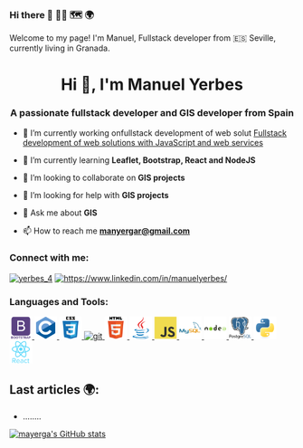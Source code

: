 ### Hi there 🤙 🧑‍💻 🗺️ 🌍

Welcome to my page!
I'm Manuel, Fullstack developer from 🇪🇸 Seville,
currently living in Granada.

<h1 align="center">Hi 👋, I'm Manuel Yerbes</h1>
<h3 align="center">A passionate fullstack developer and GIS developer from Spain</h3>

- 🔭 I’m currently working onfullstack development of web solut [Fullstack development of web solutions with JavaScript and web services](https://fp.uoc.fje.edu/wp-content/uploads/2018/12/Info-DAW2.pdf)

- 🌱 I’m currently learning **Leaflet, Bootstrap, React and NodeJS**

- 👯 I’m looking to collaborate on **GIS projects**

- 🤝 I’m looking for help with **GIS projects**

- 💬 Ask me about **GIS**

- 📫 How to reach me **manyergar@gmail.com**

<h3 align="left">Connect with me:</h3>
<p align="left">
<a href="https://twitter.com/yerbes_4" target="blank"><img align="center" src="https://raw.githubusercontent.com/rahuldkjain/github-profile-readme-generator/master/src/images/icons/Social/twitter.svg" alt="yerbes_4" height="30" width="40" /></a>
<a href="https://linkedin.com/in/https://www.linkedin.com/in/manuelyerbes/" target="blank"><img align="center" src="https://raw.githubusercontent.com/rahuldkjain/github-profile-readme-generator/master/src/images/icons/Social/linked-in-alt.svg" alt="https://www.linkedin.com/in/manuelyerbes/" height="30" width="40" /></a>
</p>

<h3 align="left">Languages and Tools:</h3>
<p align="left"> <a href="https://getbootstrap.com" target="_blank"> <img src="https://raw.githubusercontent.com/devicons/devicon/master/icons/bootstrap/bootstrap-plain-wordmark.svg" alt="bootstrap" width="40" height="40"/> </a> <a href="https://www.cprogramming.com/" target="_blank"> <img src="https://raw.githubusercontent.com/devicons/devicon/master/icons/c/c-original.svg" alt="c" width="40" height="40"/> </a> <a href="https://www.w3schools.com/css/" target="_blank"> <img src="https://raw.githubusercontent.com/devicons/devicon/master/icons/css3/css3-original-wordmark.svg" alt="css3" width="40" height="40"/> </a> <a href="https://git-scm.com/" target="_blank"> <img src="https://www.vectorlogo.zone/logos/git-scm/git-scm-icon.svg" alt="git" width="40" height="40"/> </a> <a href="https://www.w3.org/html/" target="_blank"> <img src="https://raw.githubusercontent.com/devicons/devicon/master/icons/html5/html5-original-wordmark.svg" alt="html5" width="40" height="40"/> </a> <a href="https://www.java.com" target="_blank"> <img src="https://raw.githubusercontent.com/devicons/devicon/master/icons/java/java-original.svg" alt="java" width="40" height="40"/> </a> <a href="https://developer.mozilla.org/en-US/docs/Web/JavaScript" target="_blank"> <img src="https://raw.githubusercontent.com/devicons/devicon/master/icons/javascript/javascript-original.svg" alt="javascript" width="40" height="40"/> </a> <a href="https://www.mysql.com/" target="_blank"> <img src="https://raw.githubusercontent.com/devicons/devicon/master/icons/mysql/mysql-original-wordmark.svg" alt="mysql" width="40" height="40"/> </a> <a href="https://nodejs.org" target="_blank"> <img src="https://raw.githubusercontent.com/devicons/devicon/master/icons/nodejs/nodejs-original-wordmark.svg" alt="nodejs" width="40" height="40"/> </a> <a href="https://www.postgresql.org" target="_blank"> <img src="https://raw.githubusercontent.com/devicons/devicon/master/icons/postgresql/postgresql-original-wordmark.svg" alt="postgresql" width="40" height="40"/> </a> <a href="https://www.python.org" target="_blank"> <img src="https://raw.githubusercontent.com/devicons/devicon/master/icons/python/python-original.svg" alt="python" width="40" height="40"/> </a> <a href="https://reactjs.org/" target="_blank"> <img src="https://raw.githubusercontent.com/devicons/devicon/master/icons/react/react-original-wordmark.svg" alt="react" width="40" height="40"/> </a> </p>


## Last articles 🌍: 
  - ........


[![mayerga's GitHub stats](https://github-readme-stats.vercel.app/api?username=mayerga)](https://github.com/anuraghazra/github-readme-stats)
